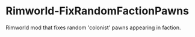 # Rimworld-FixRandomFactionPawns

Rimworld mod that fixes random 'colonist' pawns appearing in faction.